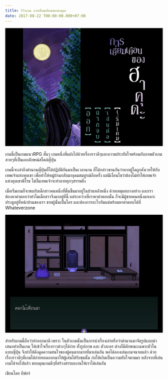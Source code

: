 ```yaml
---
title: รีวิวเกม การเยี่ยมเยือนของฮาคุดะ
date: 2017-08-22 T00:00:00.000+07:00
---
```

![](/assets/images/game/hakuda-thumb.png)

เกมนี้เป็นเกมแนวRPG สั้นๆ เกมหนึ่งที่แฝงไปด้วยเรื่องราวดีๆและความประทับใจพร้อมกับภาพตัวเกมสวยๆที่เป็นเอกลักษณ์สไตล์ญี่ปุ่น 
          
เกมนี้จะเล่าถึงตำนานญี่ปุ่นที่ได้ปฏิบัติกันมาเป็นเวลานาน ที่ได้กล่าวขานกันว่าหากผู้ใดถูกสังเวยให้กับเทพเจ้าแห่งหุบเขา เพื่อทำให้หมู่บ้านกลับมาอุดมสมบูรณ์อีกครั้ง 
แต่มีเงื่อนไขว่าต้องไม่ทำให้เทพเจ้าแห่งหุบเขาพิโรธ ไม่งั้นเทพเจ้าจะทำลายทุกๆสรรพสิ่ง

เมื่อเริ่มเกมก็จะพบกับเด็กสาวคนหนึ่งที่ตื่นขึ้นมาอยู่ในบ้านหลังหนึ่ง ด้วยเหตุผลบางอย่าง และเราต้องหาคำตอบว่าทำไมเด็กสาวจึงมาอยู่ที่นี้ แต่ระหว่างที่เราหาคำตอบนั้น 
ก็จะมีผู้ชายคนหนึ่งมาเคาะประตูอยู่ที่หน้าบ้านของเรา ชายผู้นั้นเป็นใคร และต้องการอะไรกันแน่พร้อมหาคำตอบได้ที่ Whateverzone

![](/assets/images/hakuda/hakuda1.png)

สำหรับเกมนี้ถือว่าทำออกมาดี เพราะ ในตัวเกมนั้นเป็นการนำเรื่องเล่าหรือว่าตำนานมาจัดรูปแบบนำเสนอทำเป็นเกม ให้เข้าใจเรื่องราวต่างๆได้ง่าย ทั้งรูปภาพ และ ตัวละคร 
ต่างก็มีลักษณะเฉพาะตัวในแบบญี่ปุ่น จึงทำให้ดึงดูดความสนใจของผู้คนมากมายที่มาเล่นกัน พอได้ลองเล่นเกมจนจบแล้ว ด้วยเรื่องราวดีๆที่เกมได้ถ่ายทอดออกมาให้ผู้เล่นได้รับชมนั้น 
ก่อให้เกิดเป็นความทับใจตามมา หลังจากที่เล่นเกมได้จบไปแล้ว ขอบคุณเกมดีๆที่สร้างสรรผลงานให้เราได้เล่นกัน

เขียนโดย บีฟอร์
